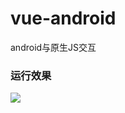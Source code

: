 # vue-android
android与原生JS交互

### 运行效果

<div style="align:center">
<img src="https://github.com/crazyzhangxl/vue-android/tree/master/app/screen_shoot/show.gif"/>
</div>
